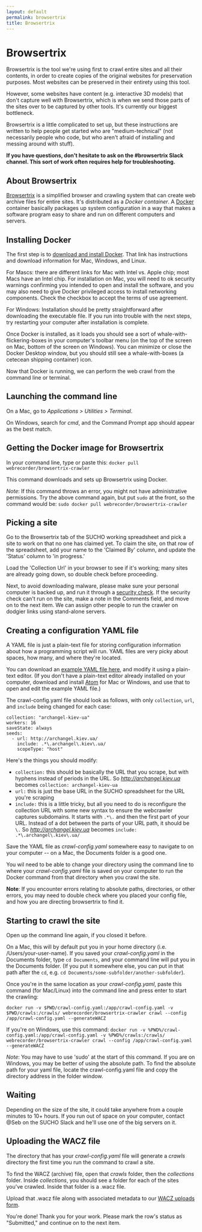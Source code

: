 ```yaml
---
layout: default
permalink: browsertrix
title: Browsertrix
---
```


# Browsertrix

Browsertrix is the tool we're using first to crawl entire sites and all their contents, in order to create copies of the original websites for preservation purposes. Most websites can be preserved in their entirety using this tool.

However, some websites have content (e.g. interactive 3D models) that don't capture well with Browsertrix, which is when we send those parts of the sites over to be captured by other tools. It's currently our biggest bottleneck.

Browsertrix is a little complicated to set up, but these instructions are written to help people get started who are "medium-technical" (not necessarily people who code, but who aren't afraid of installing and messing around with stuff).

**If you have questions, don't hesitate to ask on the #browsertrix Slack channel. This sort of work often requires help for troubleshooting.**

## About Browsertrix
[Browsertrix](https://github.com/webrecorder/browsertrix-crawler) is a simplified browser and crawling system that can create web archive files for entire sites. It's distributed as a *Docker container*. A [Docker](https://www.docker.com/) container basically packages up system configuration in a way that makes a software program easy to share and run on different computers and servers.

## Installing Docker

The first step is to [download and install Docker](https://docs.docker.com/get-docker/). That link has instructions and download information for Mac, Windows, and Linux. 

For Mascs: there are different links for Mac with Intel vs. Apple chip; most Macs have an Intel chip. For installation on Mac, you will need to ok security warnings confirming you intended to open and install the software, and you may also need to give Docker privileged access to install networking components. Check the checkbox to accept the terms of use agreement.

For Windows: Installation should be pretty straightforward after downloading the executable file. If you run into trouble with the next steps, try restarting your computer after installation is complete.

Once Docker is installed, as it loads you should see a sort of whale-with-flickering-boxes in your computer's toolbar menu (on the top of the screen on Mac, bottom of the screen on Windows). You can minimize or close the Docker Desktop window, but you should still see a whale-with-boxes (a cetecean shipping container) icon. 

Now that Docker is running, we can perform the web crawl from the command line or terminal.

## Launching the command line
On a Mac, go to *Applications > Utilities > Terminal*.

On Windows, search for *cmd*, and the Command Prompt app should appear as the best match.

## Getting the Docker image for Browsertrix

In your command line, type or paste this:
`docker pull webrecorder/browsertrix-crawler`

This command downloads and sets up Browsertrix using Docker.

*Note*: If this command throws an error, you might not have administrative permissions. Try the above command again, but put `sudo` at the front, so the command would be: `sudo docker pull webrecorder/browsertrix-crawler`

## Picking a site
Go to the Browsertrix tab of the SUCHO working spreadsheet and pick a site to work on that no one has claimed yet. To claim the site, on that row of the spreadsheet, add your name to the 'Claimed By' column, and update the 'Status' column to 'in progress.' 

Load the 'Collection Url' in your browser to see if it's working; many sites are already going down, so double check before proceeding. 

Next, to avoid downloading malware, please make sure your personal computer is backed up, and run it through a [security check](https://sitecheck.sucuri.net/). If the security check can't run on the site, make a note in the Comments field, and move on to the next item. We can assign other people to run the crawler on dodgier links using stand-alone servers.

## Creating a configuration YAML file
A YAML file is just a plain-text file for storing configuration information about how a programming script will run. YAML files are very picky about spaces, how many, and where they're located. 

You can download an [example YAML file here](crawl-config.yaml), and modify it using a plain-text editor. (If you don't have a plain-text editor already installed on your computer, download and install [Atom](https://atom.io/) for Mac or Windows, and use that to open and edit the example YAML file.)

The crawl-config.yaml file should look as follows, with only `collection`, `url`, and `include` being changed for each case: 

```
collection: "archangel-kiev-ua"
workers: 16
saveState: always
seeds:
  - url: http://archangel.kiev.ua/
    include: .*\.archangel\.kiev\.ua/
    scopeType: "host"
```

Here's the things you should modify:

* `collection:` this should be basically the URL that you scrape, but with hyphens instead of periods in the URL. So *http://archangel.kiev.ua* becomes `collection: archangel-kiev-ua`
* `url:` this is just the base URL in the SUCHO spreadsheet for the URL you're scraping
* `include:` this is a little tricky, but all you need to do is reconfigure the collection URL with some new syntax to ensure the webcrawler captures subdomains. It starts with `.*\.` and then the first part of your URL. Instead of a dot between the parts of your URL path, it should be `\.` So *http://archangel.kiev.ua* becomes `include: .*\.archangel\.kiev\.ua/`

Save the YAML file as *crawl-config.yaml* somewhere easy to navigate to on your computer -- on a Mac, the Documents folder is a good one. 

You wil need to be able to change your directory using the command line to where your *crawl-config.yaml* file is saved on your computer to run the Docker command from that directory when you crawl the site.

**Note**: If you encounter errors relating to absolute paths, directories, or other errors, you may need to double check where you placed your config file, and how you are directing browsertrix to find it.

## Starting to crawl the site
Open up the command line again, if you closed it before. 

On a Mac, this will by default put you in your home directory (i.e. /Users/your-user-name). If you saved your *crawl-config.yaml* in the Documents folder, type `cd Documents`, and your command line will put you in the Documents folder. (If you put it somewhere else, you can put in that path after the `cd`, e.g. `cd Documents/some-subfolder/another-subfolder`).

Once you're in the same location as your *crawl-config.yaml*, paste this command (for Mac/Linux) into the command line and press enter to start the crawling:

`docker run -v $PWD/crawl-config.yaml:/app/crawl-config.yaml -v $PWD/crawls:/crawls/ webrecorder/browsertrix-crawler crawl --config /app/crawl-config.yaml --generateWACZ`

If you're on Windows, use this command:
`docker run -v %PWD%/crawl-config.yaml:/app/crawl-config.yaml -v %PWD%/crawls:/crawls/ webrecorder/browsertrix-crawler crawl --config /app/crawl-config.yaml --generateWACZ`

*Note*: You may have to use 'sudo' at the start of this command. If you are on Windows, you may be better of using the absolute path. To find the absolute path for your yaml file, locate the crawl-config.yaml file and copy the directory address in the folder window.

## Waiting
Depending on the size of the site, it could take anywhere from a couple minutes to 10+ hours. If you run out of space on your computer, contact @Seb on the SUCHO Slack and he'll use one of the big servers on it.

## Uploading the WACZ file
The directory that has your *crawl-config.yaml* file will generate a *crawls* directory the first time you run the command to crawl a site. 

To find the WACZ (archive) file, open that *crawls* folder, then the *collections* folder. Inside *collections*, you should see a folder for each of the sites you've crawled. Inside that folder is a .wacz file.

Upload that .wacz file along with associated metadata to our [WACZ uploads form](https://forms.gle/N18MxWgoHtPB2xpz8).

You're done! Thank you for your work. Please mark the row's status as "Submitted," and continue on to the next item.
